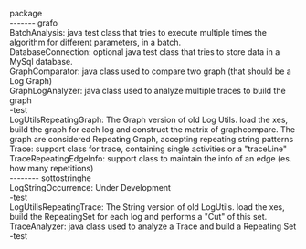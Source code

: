 package \
  ------- grafo \
          BatchAnalysis: java test class that tries to execute multiple times the algorithm for different parameters, in a batch. \
          DatabaseConnection: optional java test class that tries to store data in a MySql database. \
          GraphComparator: java class used to compare two graph (that should be a Log Graph)\
          GraphLogAnalyzer: java class used to analyze multiple traces to build the graph\
          -test\
          LogUtilsRepeatingGraph: The Graph version of old Log Utils. load the xes, build the graph for each log and construct the matrix of graphcompare. The graph are considered Repeating Graph, accepting repeating string patterns\
          Trace: support class for trace, containing single activities or a "traceLine"\
          TraceRepeatingEdgeInfo: support class to maintain the info of an edge (es. how many repetitions)\
 -------- sottostringhe\
          LogStringOccurrence: Under Development\
          -test\
          LogUtilisRepeatingTrace: The String version of old LogUtils. load the xes, build the RepeatingSet for each log and performs a "Cut" of this set.\
          TraceAnalyzer: java class used to analyze a Trace and build a Repeating Set\
          -test
